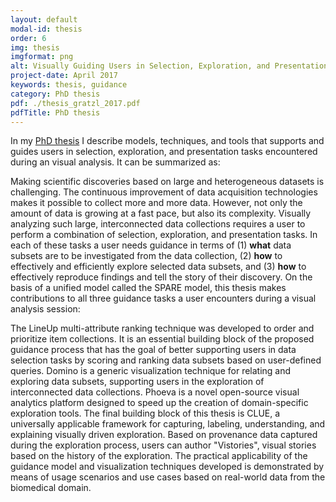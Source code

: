 ```yaml
---
layout: default
modal-id: thesis
order: 6
img: thesis
imgformat: png
alt: Visually Guiding Users in Selection, Exploration, and Presentation Tasks
project-date: April 2017
keywords: thesis, guidance
category: PhD thesis
pdf: ./thesis_gratzl_2017.pdf
pdfTitle: PhD thesis
---
```


In my [PhD thesis](./thesis_gratzl_2017.pdf) I describe models, techniques, and tools that supports and guides users in selection, exploration, and presentation tasks encountered during an visual analysis. It can be summarized as: 

Making scientific discoveries based on large and heterogeneous datasets is challenging. The continuous improvement of data acquisition technologies makes it possible to collect more and more data. However, not only the amount of data is growing at a fast pace, but also its complexity. Visually analyzing such large, interconnected data collections requires a user to perform a combination of selection, exploration, and presentation tasks. In each of these tasks a user needs guidance in terms of (1) <strong>what</strong> data subsets are to be investigated from the data collection, (2) <strong>how</strong> to effectively and efficiently explore selected data subsets, and (3) <strong>how</strong> to effectively reproduce findings and tell the story of their discovery. On the basis of a unified model called the SPARE model, this thesis makes contributions to all three guidance tasks a user encounters during a visual analysis session: 

The LineUp multi-attribute ranking technique was developed to order and prioritize item collections. It is an essential building block of the proposed guidance process that has the goal of better supporting users in data selection tasks by scoring and ranking data subsets based on user-defined queries. Domino is a generic visualization technique for relating and exploring data subsets, supporting users in the exploration of interconnected data collections. Phoeva is a novel open-source visual  analytics platform designed to speed up the creation of domain-specific exploration tools. The final building block of this thesis is CLUE, a universally applicable framework for capturing, labeling, understanding, and explaining visually driven exploration. Based on provenance data captured during the exploration process, users can author "Vistories", visual stories based on the history of the exploration. The practical applicability of the guidance model and visualization techniques developed is demonstrated by means of usage scenarios and use cases based on real-world data from the biomedical domain.